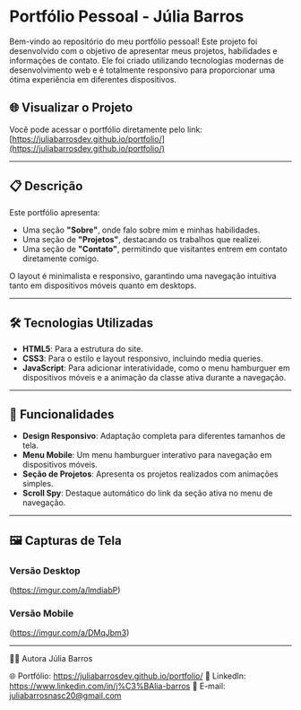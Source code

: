 # Portfólio Pessoal - Júlia Barros

Bem-vindo ao repositório do meu portfólio pessoal! Este projeto foi desenvolvido com o objetivo de apresentar meus projetos, habilidades e informações de contato. Ele foi criado utilizando tecnologias modernas de desenvolvimento web e é totalmente responsivo para proporcionar uma ótima experiência em diferentes dispositivos.

## 🌐 Visualizar o Projeto

Você pode acessar o portfólio diretamente pelo link:  
[https://juliabarrosdev.github.io/portfolio/](https://juliabarrosdev.github.io/portfolio/)

---

## 📋 Descrição

Este portfólio apresenta:
- Uma seção **"Sobre"**, onde falo sobre mim e minhas habilidades.
- Uma seção de **"Projetos"**, destacando os trabalhos que realizei.
- Uma seção de **"Contato"**, permitindo que visitantes entrem em contato diretamente comigo.

O layout é minimalista e responsivo, garantindo uma navegação intuitiva tanto em dispositivos móveis quanto em desktops.

---

## 🛠️ Tecnologias Utilizadas

- **HTML5**: Para a estrutura do site.
- **CSS3**: Para o estilo e layout responsivo, incluindo media queries.
- **JavaScript**: Para adicionar interatividade, como o menu hamburguer em dispositivos móveis e a animação da classe ativa durante a navegação.

---

## 📱 Funcionalidades

- **Design Responsivo**: Adaptação completa para diferentes tamanhos de tela.
- **Menu Mobile**: Um menu hamburguer interativo para navegação em dispositivos móveis.
- **Seção de Projetos**: Apresenta os projetos realizados com animações simples.
- **Scroll Spy**: Destaque automático do link da seção ativa no menu de navegação.

---

## 🖼️ Capturas de Tela

### Versão Desktop
(https://imgur.com/a/lmdiabP)

### Versão Mobile
(https://imgur.com/a/DMqJbm3)

---

👩‍💻 Autora
Júlia Barros

🌐 Portfólio: https://juliabarrosdev.github.io/portfolio/
💼 LinkedIn: https://www.linkedin.com/in/j%C3%BAlia-barros
📧 E-mail: juliabarrosnasc20@gmail.com

